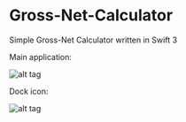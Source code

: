 # Gross-Net-Calculator
Simple Gross-Net Calculator written in Swift 3

Main application:

![alt tag](http://i.imgur.com/vlTsYud.jpg)

Dock icon:

![alt tag](http://i.imgur.com/WG4qxst.jpg)

